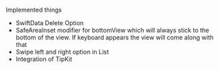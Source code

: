 Implemented things 

- SwiftData Delete Option
- SafeAreaInset modifier for bottomView which will always stick to the bottom of the view. If keyboard appears the view will come along with that
- Swipe left and right option in List
- Integration of TipKit
